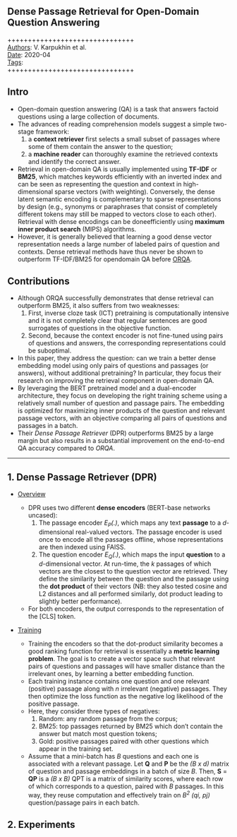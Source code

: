 ## Dense Passage Retrieval for Open-Domain Question Answering

+++++++++++++++++++++++++++++++  
<ins>Authors</ins>: V. Karpukhin et al.  
<ins>Date</ins>: 2020-04  
<ins>Tags</ins>:   
+++++++++++++++++++++++++++++++  


## Intro

- Open-domain question answering (QA) is a task that answers factoid questions using a large collection of documents.
- The advances of reading comprehension models suggest a simple two-stage framework:
  1. a **context retriever** first selects a small subset of passages where some of them contain the answer to the question;
  2. a **machine reader** can thoroughly examine the retrieved contexts and identify the correct answer.
- Retrieval in open-domain QA is usually implemented using **TF-IDF** or **BM25**, which matches keywords efficiently with an inverted index and can be seen as representing the question and context in high-dimensional sparse vectors (with weighting). Conversely, the dense latent semantic encoding is complementary to sparse representations by design (e.g., synonyms or paraphrases that consist of completely different tokens may still be mapped to vectors close to each other). Retrieval with dense encodings can be doneefficiently using **maximum inner product search** (MIPS) algorithms.
- However, it is generally believed that learning a good dense vector representation needs a large number of labeled pairs of question and contexts. Dense retrieval methods have thus never be shown to outperform TF-IDF/BM25 for opendomain QA before [ORQA](./lee2019latent.md).


## Contributions

- Although ORQA successfully demonstrates that dense retrieval can outperform BM25, it also suffers from two weaknesses:
  1. First, inverse cloze task (ICT) pretraining is computationally intensive and it is not completely clear that regular sentences are good surrogates of questions in the objective function.
  2. Second, because the context encoder is not fine-tuned using pairs of questions and answers, the corresponding representations could be suboptimal.
- In this paper, they address the question: can we train a better dense embedding model using only pairs of questions and passages (or answers), without additional pretraining? In particular, they focus their research on improving the retrieval component in open-domain QA.
- By leveraging the BERT pretrained model and a dual-encoder architecture, they focus on developing the right training scheme using a relatively small number of question and passage pairs. The embedding is optimized for maximizing inner products of the question and relevant passage vectors, with an objective comparing all pairs of questions and passages in a batch.
- Their *Dense Passage Retriever* (DPR) outperforms BM25 by a large margin but also results in a substantial improvement on the end-to-end QA accuracy compared to *ORQA*.

***

## 1. Dense Passage Retriever (DPR)

- <ins>Overview</ins>
  - DPR uses two different **dense encoders** (BERT-base networks uncased):
    1. The passage encoder *E<sub>P</sub>(.)*, which maps any text **passage** to a *d*-dimensional real-valued vectors. The passage encoder is used once to encode all the passages offline, whose representations are then indexed using FAISS.
    2. The question encoder *E<sub>Q</sub>(.)*, which maps the input **question** to a *d*-dimensional vector. At run-time, the *k* passages of which vectors are the closest to the question vector are retrieved. They define the similarity between the question and the passage using the **dot product** of their vectors (NB: they also tested cosine and L2 distances and all performed similarly, dot product leading to slightly better performance).
  - For both encoders, the output corresponds to the representation of the [CLS] token.

- <ins>Training</ins>
  - Training the encoders so that the dot-product similarity becomes a good ranking function for retrieval is essentially a **metric learning problem**. The goal is to create a vector space such that relevant pairs of questions and passages will have smaller distance than the irrelevant ones, by learning a better embedding function.
  - Each training instance contains one question and one relevant (positive) passage along with *n* irrelevant (negative) passages. They then optimize the loss function as the negative log likelihood of the positive passage.
  - Here, they consider three types of negatives:
    1. Random: any random passage from the corpus; 
    2. BM25: top passages returned by BM25 which don’t contain the answer but match most question tokens;
    3. Gold: positive passages paired with other questions which appear in the training set.
  - Assume that a mini-batch has *B* questions and each one is associated with a relevant passage. Let **Q** and **P** be the *(B x d)* matrix of question and passage embeddings in a batch of size *B*. Then, **S** = **QP** is a *(B x B)* QPT is a matrix of similarity scores, where each row of which corresponds to a question, paired with *B* passages. In this way, they reuse computation and effectively train on *B<sup>2</sup> (qi, pj)* question/passage pairs in each batch.


## 2. Experiments

